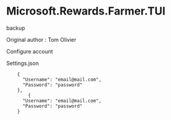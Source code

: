 # Microsoft.Rewards.Farmer.TUI 
backup 

Original author : Tom Olivier  

Configure account 

Settings.json
```
    {
      "Username": "email@mail.com",
      "Password": "password"
    },
        {
      "Username": "email@mail.com",
      "Password": "password"
    }

